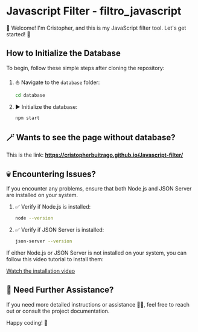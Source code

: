 # Javascript Filter - filtro_javascript

👋 Welcome! I'm Cristopher, and this is my JavaScript filter tool. Let's get started! 👾

## How to Initialize the Database

To begin, follow these simple steps after cloning the repository:

1. ⛵ Navigate to the `database` folder:
   ```bash
   cd database
   ```

2. ▶️ Initialize the database:
   ```bash
   npm start
   ```
## 🪄 Wants to see the page without database?

This is the link: **https://cristopherbuitrago.github.io/Javascript-filter/**
   

## 💀 Encountering Issues?

If you encounter any problems, ensure that both Node.js and JSON Server are installed on your system.

1. ✅ Verify if Node.js is installed:
   ```bash
   node --version
   ```

2. ✅ Verify if JSON Server is installed:
   ```bash
   json-server --version
   ```

If either Node.js or JSON Server is not installed on your system, you can follow this video tutorial to install them:

[Watch the installation video](https://youtu.be/i2vXpoAn_Uc)

## 👀 Need Further Assistance?

If you need more detailed instructions or assistance 👷‍♂️, feel free to reach out or consult the project documentation.

Happy coding! 🚀
